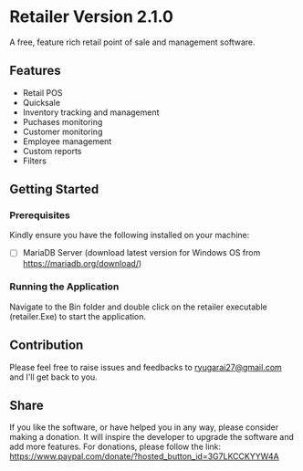 # Retailer Version 2.1.0

A free, feature rich retail point of sale and management software.

## Features
- Retail POS
- Quicksale
- Inventory tracking and management
- Puchases monitoring
- Customer monitoring
- Employee management
- Custom reports
- Filters

## Getting Started

### Prerequisites

Kindly ensure you have the following installed on your machine:

- [ ] MariaDB Server (download latest version for Windows OS from https://mariadb.org/download/)



### Running the Application

Navigate to the Bin folder and double click on the retailer executable (retailer.Exe) to start the application.




## Contribution

Please feel free to raise issues and feedbacks to ryugarai27@gmail.com and I'll get back to you.



## Share

If you like the software, or have helped you in any way, please consider making a donation. It will inspire the developer to upgrade the software and add more features. For donations, please follow the link: https://www.paypal.com/donate/?hosted_button_id=3G7LKCCKYYW4A

